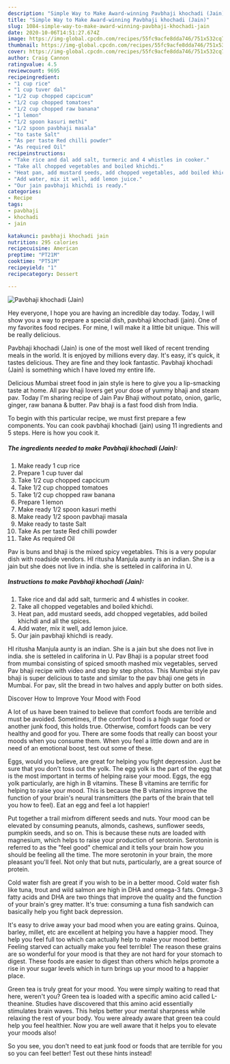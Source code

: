 ```yaml
---
description: "Simple Way to Make Award-winning Pavbhaji khochadi (Jain)"
title: "Simple Way to Make Award-winning Pavbhaji khochadi (Jain)"
slug: 1084-simple-way-to-make-award-winning-pavbhaji-khochadi-jain
date: 2020-10-06T14:51:27.674Z
image: https://img-global.cpcdn.com/recipes/55fc9acfe8dda746/751x532cq70/pavbhaji-khochadi-jain-recipe-main-photo.jpg
thumbnail: https://img-global.cpcdn.com/recipes/55fc9acfe8dda746/751x532cq70/pavbhaji-khochadi-jain-recipe-main-photo.jpg
cover: https://img-global.cpcdn.com/recipes/55fc9acfe8dda746/751x532cq70/pavbhaji-khochadi-jain-recipe-main-photo.jpg
author: Craig Cannon
ratingvalue: 4.5
reviewcount: 9695
recipeingredient:
- "1 cup rice"
- "1 cup tuver dal"
- "1/2 cup chopped capcicum"
- "1/2 cup chopped tomatoes"
- "1/2 cup chopped raw banana"
- "1 lemon"
- "1/2 spoon kasuri methi"
- "1/2 spoon pavbhaji masala"
- "to taste Salt"
- "As per taste Red chilli powder"
- "As required Oil"
recipeinstructions:
- "Take rice and dal add salt, turmeric and 4 whistles in cooker."
- "Take all chopped vegetables and boiled khichdi."
- "Heat pan, add mustard seeds, add chopped vegetables, add boiled khichdi and all the spices."
- "Add water, mix it well, add lemon juice."
- "Our jain pavbhaji khichdi is ready."
categories:
- Recipe
tags:
- pavbhaji
- khochadi
- jain

katakunci: pavbhaji khochadi jain 
nutrition: 295 calories
recipecuisine: American
preptime: "PT21M"
cooktime: "PT51M"
recipeyield: "1"
recipecategory: Dessert

---
```



![Pavbhaji khochadi (Jain)](https://img-global.cpcdn.com/recipes/55fc9acfe8dda746/751x532cq70/pavbhaji-khochadi-jain-recipe-main-photo.jpg)

Hey everyone, I hope you are having an incredible day today. Today, I will show you a way to prepare a special dish, pavbhaji khochadi (jain). One of my favorites food recipes. For mine, I will make it a little bit unique. This will be really delicious.

Pavbhaji khochadi (Jain) is one of the most well liked of recent trending meals in the world. It is enjoyed by millions every day. It's easy, it's quick, it tastes delicious. They are fine and they look fantastic. Pavbhaji khochadi (Jain) is something which I have loved my entire life.

Delicious Mumbai street food in jain style is here to give you a lip-smacking taste at home. All pav bhaji lovers get your dose of yummy bhaji and steam pav. Today I&#39;m sharing recipe of Jain Pav Bhaji without potato, onion, garlic, ginger, raw banana &amp; butter. Pav bhaji is a fast food dish from India.


To begin with this particular recipe, we must first prepare a few components. You can cook pavbhaji khochadi (jain) using 11 ingredients and 5 steps. Here is how you cook it.

<!--inarticleads1-->

##### The ingredients needed to make Pavbhaji khochadi (Jain):

1. Make ready 1 cup rice
1. Prepare 1 cup tuver dal
1. Take 1/2 cup chopped capcicum
1. Take 1/2 cup chopped tomatoes
1. Take 1/2 cup chopped raw banana
1. Prepare 1 lemon
1. Make ready 1/2 spoon kasuri methi
1. Make ready 1/2 spoon pavbhaji masala
1. Make ready to taste Salt
1. Take As per taste Red chilli powder
1. Take As required Oil


Pav is buns and bhaji is the mixed spicy vegetables. This is a very popular dish with roadside vendors. HI ritusha Manjula aunty is an indian. She is a jain but she does not live in india. she is setteled in califorina in U. 

<!--inarticleads2-->

##### Instructions to make Pavbhaji khochadi (Jain):

1. Take rice and dal add salt, turmeric and 4 whistles in cooker.
1. Take all chopped vegetables and boiled khichdi.
1. Heat pan, add mustard seeds, add chopped vegetables, add boiled khichdi and all the spices.
1. Add water, mix it well, add lemon juice.
1. Our jain pavbhaji khichdi is ready.


HI ritusha Manjula aunty is an indian. She is a jain but she does not live in india. she is setteled in califorina in U. Pav Bhaji is a popular street food from mumbai consisting of spiced smooth mashed mix vegetables, served Pav bhaji recipe with video and step by step photos. This Mumbai style pav bhaji is super delicious to taste and similar to the pav bhaji one gets in Mumbai. For pav, slit the bread in two halves and apply butter on both sides. 

Discover How to Improve Your Mood with Food


A lot of us have been trained to believe that comfort foods are terrible and must be avoided. Sometimes, if the comfort food is a high sugar food or another junk food, this holds true. Otherwise, comfort foods can be very healthy and good for you. There are some foods that really can boost your moods when you consume them. When you feel a little down and are in need of an emotional boost, test out some of these.

Eggs, would you believe, are great for helping you fight depression. Just be sure that you don't toss out the yolk. The egg yolk is the part of the egg that is the most important in terms of helping raise your mood. Eggs, the egg yolk particularly, are high in B vitamins. These B vitamins are terrific for helping to raise your mood. This is because the B vitamins improve the function of your brain's neural transmitters (the parts of the brain that tell you how to feel). Eat an egg and feel a lot happier!

Put together a trail mixfrom different seeds and nuts. Your mood can be elevated by consuming peanuts, almonds, cashews, sunflower seeds, pumpkin seeds, and so on. This is because these nuts are loaded with magnesium, which helps to raise your production of serotonin. Serotonin is referred to as the "feel good" chemical and it tells your brain how you should be feeling all the time. The more serotonin in your brain, the more pleasant you'll feel. Not only that but nuts, particularly, are a great source of protein.

Cold water fish are great if you wish to be in a better mood. Cold water fish like tuna, trout and wild salmon are high in DHA and omega-3 fats. Omega-3 fatty acids and DHA are two things that improve the quality and the function of your brain's grey matter. It's true: consuming a tuna fish sandwich can basically help you fight back depression. 

It's easy to drive away your bad mood when you are eating grains. Quinoa, barley, millet, etc are excellent at helping you have a happier mood. They help you feel full too which can actually help to make your mood better. Feeling starved can actually make you feel terrible! The reason these grains are so wonderful for your mood is that they are not hard for your stomach to digest. These foods are easier to digest than others which helps promote a rise in your sugar levels which in turn brings up your mood to a happier place.

Green tea is truly great for your mood. You were simply waiting to read that here, weren't you? Green tea is loaded with a specific amino acid called L-theanine. Studies have discovered that this amino acid essentially stimulates brain waves. This helps better your mental sharpness while relaxing the rest of your body. You were already aware that green tea could help you feel healthier. Now you are well aware that it helps you to elevate your moods also!

So you see, you don't need to eat junk food or foods that are terrible for you so you can feel better! Test out  these hints  instead!

